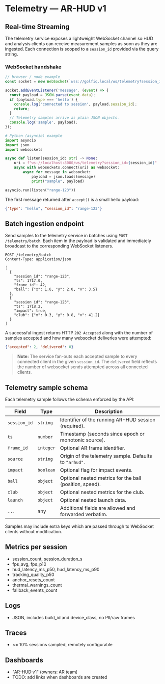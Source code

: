 # Telemetry — AR-HUD v1

## Real-time Streaming

The telemetry service exposes a lightweight WebSocket channel so HUD and analysis clients can receive measurement samples as soon as they are ingested. Each connection is scoped to a `session_id` provided via the query string.

### WebSocket handshake

```javascript
// browser / node example
const socket = new WebSocket(`wss://golfiq.local/ws/telemetry?session_id=${sessionId}`);

socket.addEventListener('message', (event) => {
  const payload = JSON.parse(event.data);
  if (payload.type === 'hello') {
    console.log('connected to session', payload.session_id);
    return;
  }
  // Telemetry samples arrive as plain JSON objects.
  console.log('sample', payload);
});
```

```python
# Python (asyncio) example
import asyncio
import json
import websockets

async def listen(session_id: str) -> None:
    uri = f"ws://localhost:8000/ws/telemetry?session_id={session_id}"
    async with websockets.connect(uri) as websocket:
        async for message in websocket:
            payload = json.loads(message)
            print("sample", payload)

asyncio.run(listen("range-123"))
```

The first message returned after `accept()` is a small hello payload:

```json
{"type": "hello", "session_id": "range-123"}
```

## Batch ingestion endpoint

Send samples to the telemetry service in batches using `POST /telemetry/batch`. Each item in the payload is validated and immediately broadcast to the corresponding WebSocket listeners.

```http
POST /telemetry/batch
Content-Type: application/json

[
  {
    "session_id": "range-123",
    "ts": 1717.0,
    "frame_id": 42,
    "ball": {"x": 1.0, "y": 2.0, "v": 3.5}
  },
  {
    "session_id": "range-123",
    "ts": 1718.2,
    "impact": true,
    "club": {"x": 0.3, "y": 0.8, "v": 41.2}
  }
]
```

A successful ingest returns HTTP `202 Accepted` along with the number of samples accepted and how many websocket deliveries were attempted:

```json
{"accepted": 2, "delivered": 0}
```

> **Note:** The service fan-outs each accepted sample to every connected client in the given `session_id`. The `delivered` field
> reflects the number of websocket sends attempted across all connected clients.

## Telemetry sample schema

Each telemetry sample follows the schema enforced by the API:

| Field       | Type                  | Description                                            |
|-------------|-----------------------|--------------------------------------------------------|
| `session_id`| `string`              | Identifier of the running AR-HUD session (required).   |
| `ts`        | `number`              | Timestamp (seconds since epoch or monotonic source).   |
| `frame_id`  | `integer`             | Optional AR frame identifier.                          |
| `source`    | `string`              | Origin of the telemetry sample. Defaults to `"arhud"`. |
| `impact`    | `boolean`             | Optional flag for impact events.                       |
| `ball`      | `object`              | Optional nested metrics for the ball (position, speed).|
| `club`      | `object`              | Optional nested metrics for the club.                  |
| `launch`    | `object`              | Optional nested launch data.                           |
| `...`       | any                   | Additional fields are allowed and forwarded verbatim.  |

Samples may include extra keys which are passed through to WebSocket clients without modification.

## Metrics per session
- session_count, session_duration_s
- fps_avg, fps_p10
- hud_latency_ms_p50, hud_latency_ms_p90
- tracking_quality_p50
- anchor_resets_count
- thermal_warnings_count
- fallback_events_count

## Logs
- JSON, includes build_id and device_class, no PII/raw frames

## Traces
- <= 10% sessions sampled, remotely configurable

## Dashboards
- "AR-HUD v1" (owners: AR team)
- TODO: add links when dashboards are created
